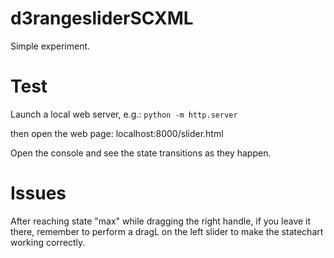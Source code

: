 # d3rangesliderSCXML

Simple experiment.

# Test

Launch a local web server, e.g.:
`python -m http.server`

then open the web page: localhost:8000/slider.html

Open the console and see the state transitions as they happen.

# Issues

After reaching state "max" while dragging the right handle, if you leave it there, remember to perform a dragL on the left slider to make the statechart working correctly.
